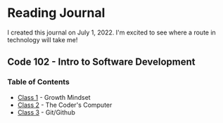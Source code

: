 # Reading Journal
I created this journal on July 1, 2022. I'm excited to see where a route in technology will take me!

## Code 102 - Intro to Software Development
### Table of Contents

- [Class 1](https://github.com/maefae/reading-notes/blob/main/class1.md) - Growth Mindset
- [Class 2](https://github.com/maefae/reading-notes/blob/main/class2.md) - The Coder's Computer
- [Class 3](https://github.com/maefae/reading-notes/blob/main/class3.md) - Git/Github
